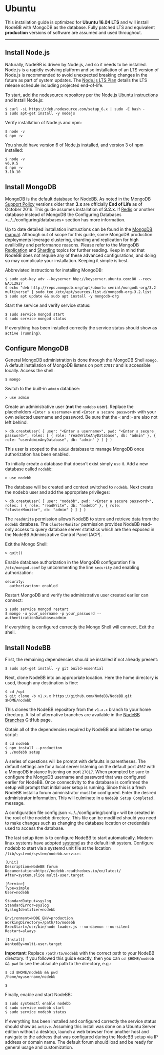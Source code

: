 Ubuntu
======

This installation guide is optimized for **Ubuntu 16.04 LTS** and will
install NodeBB with MongoDB as the database. Fully patched LTS and
equivalent **production** versions of software are assumed and used
throughout.

------------------------------------------------------------------------

Install Node.js
---------------

Naturally, NodeBB is driven by Node.js, and so it needs to be installed.
Node.js is a rapidly evolving platform and so installation of an LTS
version of Node.js is recommended to avoid unexpected breaking changes
in the future as part of system updates. The [Node.js LTS
Plan](https://github.com/nodejs/LTS) details the LTS release schedule
including projected end-of-life.

To start, add the nodesource repository per the [Node.js Ubuntu
instructions](https://nodejs.org/en/download/package-manager/#debian-and-ubuntu-based-linux-distributions)
and install Node.js:

``` {.sourceCode .bash}
$ curl -sL https://deb.nodesource.com/setup_6.x | sudo -E bash -
$ sudo apt-get install -y nodejs
```

Verify installation of Node.js and npm:

``` {.sourceCode .bash}
$ node -v
$ npm -v
```

You should have version 6 of Node.js installed, and version 3 of npm installed:

```
$ node -v
v6.9.5
$ npm -v
3.10.10
```

Install MongoDB
---------------

MongoDB is the default database for NodeBB. As noted in the [MongoDB
Support Policy](https://www.mongodb.com/support-policy) versions older
than **3.x** are officially **End of Life** as of October 2016. This
guide assumes installation of **3.2.x**. If [Redis](https://redis.io) or
another database instead of MongoDB the
Configuring Databases &lt;../../configuring/databases&gt; section has
more information.

Up to date detailed installation instructions can be found in the
[MongoDB
manual](https://docs.mongodb.com/v3.2/tutorial/install-mongodb-on-ubuntu/).
Although out of scope for this guide, some MongoDB production
deployments leverage clustering, sharding and replication for high
availibility and performance reasons. Please refer to the MongoDB
[Replication](https://docs.mongodb.com/v3.2/replication/) and
[Sharding](https://docs.mongodb.com/v3.2/sharding/) topics for further
reading. Keep in mind that NodeBB does not require any of these advanced
configurations, and doing so may complicate your installation. Keeping
it simple is best.

Abbreviated instructions for installing MongoDB:

``` {.sourceCode .bash}
$ sudo apt-key adv --keyserver hkp://keyserver.ubuntu.com:80 --recv EA312927
$ echo "deb http://repo.mongodb.org/apt/ubuntu xenial/mongodb-org/3.2 multiverse" | sudo tee /etc/apt/sources.list.d/mongodb-org-3.2.list
$ sudo apt update && sudo apt install -y mongodb-org
```

Start the service and verify service status:

``` {.sourceCode .bash}
$ sudo service mongod start
$ sudo service mongod status
```

If everything has been installed correctly the service status should
show as `active (running)`.

Configure MongoDB
-----------------

General MongoDB administration is done through the MongoDB Shell
`mongo`. A default installation of MongoDB listens on port `27017` and
is accessible locally. Access the shell:

``` {.sourceCode .bash}
$ mongo
```

Switch to the built-in `admin` database:

``` {.sourceCode .}
> use admin
```

Create an administrative user (**not** the `nodebb` user). Replace the placeholders `<Enter a username>` and `<Enter a secure password>` with your own selected username and password. Be sure that the `<` and `>` are also not left behind.

``` {.sourceCode .}
> db.createUser( { user: "<Enter a username>", pwd: "<Enter a secure password>", roles: [ { role: "readWriteAnyDatabase", db: "admin" }, { role: "userAdminAnyDatabase", db: "admin" } ] } )
```

This user is scoped to the `admin` database to manage MongoDB once authorization has been enabled.

To initially create a database that doesn't exist simply `use` it. Add a
new database called `nodebb`:

``` {.sourceCode .}
> use nodebb
```

The database will be created and context switched to `nodebb`. Next
create the nodebb user and add the appropriate privileges:

``` {.sourceCode .}
> db.createUser( { user: "nodebb", pwd: "<Enter a secure password>", roles: [ { role: "readWrite", db: "nodebb" }, { role: "clusterMonitor", db: "admin" } ] } )
```

The `readWrite` permission allows NodeBB to store and retrieve data from
the `nodebb` database. The `clusterMonitor` permission provides NodeBB
read-only access to query database server statistics which are then
exposed in the NodeBB Administrative Control Panel (ACP).

Exit the Mongo Shell:

``` {.sourceCode .}
> quit()
```

Enable database authorization in the MongoDB configuration file
`/etc/mongod.conf` by uncommenting the line `security` and enabling
authorization:

``` {.sourceCode .yaml}
security:
  authorization: enabled
```

Restart MongoDB and verify the administrative user created earlier can
connect:

``` {.sourceCode .bash}
$ sudo service mongod restart
$ mongo -u your_username -p your_password --authenticationDatabase=admin
```

If everything is configured correctly the Mongo Shell will connect. Exit
the shell.

Install NodeBB
--------------

First, the remaining dependencies should be installed if not already
present:

``` {.sourceCode .bash}
$ sudo apt-get install -y git build-essential
```

Next, clone NodeBB into an appropriate location. Here the home directory is used, though any destination is fine:

``` {.sourceCode .bash}
$ cd /opt
$ git clone -b v1.x.x https://github.com/NodeBB/NodeBB.git $HOME/nodebb
```

This clones the NodeBB repository from the `v1.x.x` branch to
your home directory. A list of alternative branches are available in the
[NodeBB Branches](https://github.com/NodeBB/NodeBB/branches) GitHub
page.

Obtain all of the dependencies required by NodeBB and initiate the setup
script:

``` {.sourceCode .bash}
$ cd nodebb
$ npm install --production
$ ./nodebb setup
```

A series of questions will be prompt with defaults in parentheses. The
default settings are for a local server listening on the default port
`4567` with a MongoDB instance listening on port `27017`. When prompted
be sure to configure the MongoDB username and password that was
configured earlier for NodeBB. Once connectivity to the database is
confirmed the setup will prompt that initial user setup is running.
Since this is a fresh NodeBB install a forum administrator must be
configured. Enter the desired administrator information. This will
culminate in a `NodeBB Setup Completed.` message.

A configuration file config.json &lt;../../configuring/config&gt; will
be created in the root of the nodebb directory. This file can be modified should you need to
make changes such as changing the database location or credentials used
to access the database.

The last setup item is to configure NodeBB to start automatically.
Modern linux systems have adopted
[systemd](https://en.wikipedia.org/wiki/Systemd) as the default init
system. Configure nodebb to start via a systemd unit file at the
location `/lib/systemd/system/nodebb.service`:

``` {.sourceCode .}
[Unit]
Description=NodeBB forum
Documentation=http://nodebb.readthedocs.io/en/latest/
After=system.slice multi-user.target

[Service]
Type=simple
User=nodebb

StandardOutput=syslog
StandardError=syslog
SyslogIdentifier=nodebb

Environment=NODE_ENV=production
WorkingDirectory=/path/to/nodebb
ExecStart=/usr/bin/node loader.js --no-daemon --no-silent
Restart=always

[Install]
WantedBy=multi-user.target
```

**Important**: Replace `/path/to/nodebb` with the correct path to your NodeBB directory. If you followed this guide exactly, then you can `cd $HOME/nodebb && pwd` to see the absolute path to the directory, e.g.:

```
$ cd $HOME/nodebb && pwd
/home/myusername/nodebb

$
```

Finally, enable and start NodeBB:

``` {.sourceCode .bash}
$ sudo systemctl enable nodebb
$ sudo service nodebb start
$ sudo service nodebb status
```

If everything has been installed and configured correctly the service
status should show as `active`. Assuming this install was done on a
Ubuntu Server edition without a desktop, launch a web browser from
another host and navigate to the address that was configured during the
NodeBB setup via IP address or domain name. The default forum should
load and be ready for general usage and customization.
